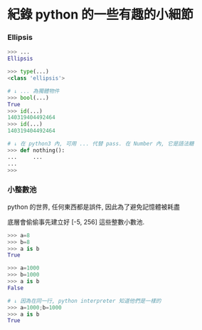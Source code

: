 # 紀錄 python 的一些有趣的小細節

### Ellipsis

```py
>>> ...
Ellipsis

>>> type(...)
<class 'ellipsis'>

# ↓ ... 為獨體物件
>>> bool(...)
True
>>> id(...)
140319404492464
>>> id(...)
140319404492464

# ↓ 在 python3 內, 可用 ... 代替 pass. 在 Number 內, 它是語法糖
>>> def nothing():
...     ...
... 
>>>
```



### 小整數池

python 的世界, 任何東西都是誤件, 因此為了避免記憶體被耗盡

底層會偷偷事先建立好 [-5, 256] 這些整數小數池.

```py
>>> a=8
>>> b=8
>>> a is b
True

>>> a=1000
>>> b=1000
>>> a is b
False

# ↓ 因為在同一行, python interpreter 知道他們是一樣的
>>> a=1000;b=1000
>>> a is b
True
```
